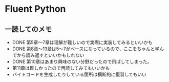 # Fluent Python

## 一読してのメモ

 - DONE 第5章〜7章は理解が難しいので実際に実装してみるといいかも
 - DONE 第8章〜13章は5〜7がベースになっているので、ここをちゃんと学んでから読み返すといいかもしれない
 - DONE 第10章はあまり興味のない分野だったので飛ばしてしまった。
 - 第11章は難しかったので再読してみてもいいかも
 - バイトコードを生成したりしている箇所は横断的に復習してもいい
